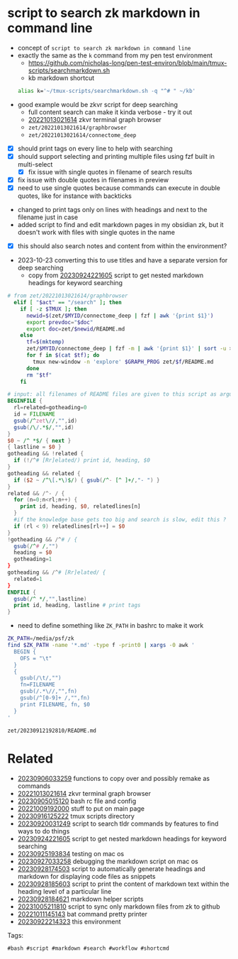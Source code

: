# script to search zk markdown in command line

- concept of `script to search zk markdown in command line`
- exactly the same as the `k` command from my pen test environment
  - https://github.com/nicholas-long/pen-test-environ/blob/main/tmux-scripts/searchmarkdown.sh
  - kb markdown shortcut
  ```bash
  alias k='~/tmux-scripts/searchmarkdown.sh -q "^# " ~/kb'
  ```
- good example would be zkvr script for deep searching
  - full content search can make it kinda verbose - try it out
  - [20221013021614](/zet/20221013021614/README.md) zkvr terminal graph browser
  - `zet/20221013021614/graphbrowser`
  - `zet/20221013021614/connectome_deep`
- [x] should print tags on every line to help with searching
- [x] should support selecting and printing multiple files using fzf built in multi-select
  - [x] fix issue with single quotes in filename of search results
- [x] fix issue with double quotes in filenames in preview
- [x] need to use single quotes because commands can execute in double quotes, like for instance with backticks
- changed to print tags only on lines with headings and next to the filename just in case
- added script to find and edit markdown pages in my obsidian zk, but it doesn't work with files with single quotes in the name
- [x] this should also search notes and content from within the environment?
- 2023-10-23 converting this to use titles and have a separate version for deep searching
  - copy from [20230924221605](/zet/20230924221605/README.md) script to get nested markdown headings for keyword searching

```bash
# from zet/20221013021614/graphbrowser
  elif [ "$act" == "/search" ]; then
    if [ -z $TMUX ]; then
      newid=$(zet/$MYID/connectome_deep | fzf | awk '{print $1}')
      export prevdoc="$doc"
      export doc=zet/$newid/README.md
    else
      tf=$(mktemp)
      zet/$MYID/connectome_deep | fzf -m | awk '{print $1}' | sort -u > $tf
      for f in $(cat $tf); do
        tmux new-window -n 'explore' $GRAPH_PROG zet/$f/README.md
      done
      rm "$tf"
    fi
```

```awk
# input: all filenames of README files are given to this script as argument files for awk to process
BEGINFILE {
  rl=related=gotheading=0
  id = FILENAME
  gsub(/^zet\//,"",id)
  gsub(/\/.*$/,"",id)
}
$0 ~ /^ *$/ { next }
{ lastline = $0 }
gotheading && !related {
  if (!/^# [Rr]elated/) print id, heading, $0
}
gotheading && related {
  if ($2 ~ /^\[.*\)$/) { gsub(/^- [^ ]+/,"- ") }
}
related && /^- / {
  for (n=0;n<rl;n++) {
    print id, heading, $0, relatedlines[n]
  }
  #if the knowledge base gets too big and search is slow, edit this ?
  if (rl < 9) relatedlines[rl++] = $0
}
!gotheading && /^# / {
  gsub(/^# /,"")
  heading = $0
  gotheading=1
}
gotheading && /^# [Rr]elated/ {
  related=1
}
ENDFILE {
  gsub(/^ */,"",lastline)
  print id, heading, lastline # print tags
}
```

- need to define something like `ZK_PATH` in bashrc to make it work
```bash
ZK_PATH=/media/psf/zk
find $ZK_PATH -name '*.md' -type f -print0 | xargs -0 awk '
  BEGIN {
    OFS = "\t"
  }
  {
    gsub(/\t/,"")
    fn=FILENAME
    gsub(/.*\//,"",fn)
    gsub(/^[0-9]+ /,"",fn)
    print FILENAME, fn, $0
  }
'

```

` zet/20230912192810/README.md `

# Related

- [20230906033259](/zet/20230906033259/README.md) functions to copy over and possibly remake as commands
- [20221013021614](/zet/20221013021614/README.md) zkvr terminal graph browser
- [20230905015120](/zet/20230905015120/README.md) bash rc file and config
- [20221009192000](/zet/20221009192000/README.md) stuff to put on main page
- [20230916125222](/zet/20230916125222/README.md) tmux scripts directory
- [20230920031249](/zet/20230920031249/README.md) script to search tldr commands by features to find ways to do things
- [20230924221605](/zet/20230924221605/README.md) script to get nested markdown headings for keyword searching
- [20230925193834](/zet/20230925193834/README.md) testing on mac os
- [20230927033258](/zet/20230927033258/README.md) debugging the markdown script on mac os
- [20230928174503](/zet/20230928174503/README.md) script to automatically generate headings and markdown for displaying code files as snippets
- [20230928185603](/zet/20230928185603/README.md) script to print the content of markdown text within the heading level of a particular line
- [20230928184621](/zet/20230928184621/README.md) markdown helper scripts
- [20231005211810](/zet/20231005211810/README.md) script to sync only markdown files from zk to github
- [20221011145143](/zet/20221011145143/README.md) bat command pretty printer
- [20230922214323](/zet/20230922214323/README.md) this environment

Tags:

    #bash #script #markdown #search #workflow #shortcmd
